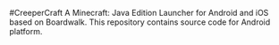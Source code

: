 #CreeperCraft
A Minecraft: Java Edition Launcher for Android and iOS based on Boardwalk. This repository contains source code for Android platform.
